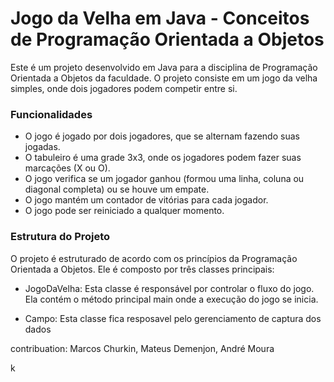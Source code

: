 <h1>Jogo da Velha em Java - Conceitos de Programação Orientada a Objetos</h1>
<p>Este é um projeto desenvolvido em Java para a disciplina de Programação Orientada a Objetos da faculdade. O projeto consiste em um jogo da velha simples, onde dois jogadores podem competir entre si.</p>

<h3>Funcionalidades</h3>

* O jogo é jogado por dois jogadores, que se alternam fazendo suas jogadas.
* O tabuleiro é uma grade 3x3, onde os jogadores podem fazer suas marcações (X ou O).
* O jogo verifica se um jogador ganhou (formou uma linha, coluna ou diagonal completa) ou se houve um empate.
* O jogo mantém um contador de vitórias para cada jogador.
* O jogo pode ser reiniciado a qualquer momento.

<h3>Estrutura do Projeto</h3>
<p>O projeto é estruturado de acordo com os princípios da Programação Orientada a Objetos. Ele é composto por três classes principais:</p>

* JogoDaVelha: Esta classe é responsável por controlar o fluxo do jogo. Ela contém o método principal main onde a execução do jogo se inicia.

* Campo: Esta classe fica resposavel pelo gerenciamento de captura dos dados


contribuation: Marcos Churkin, Mateus Demenjon, André Moura

k
